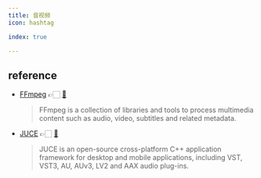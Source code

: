 ```yaml
---
title: 音视频
icon: hashtag

index: true

---
```


## reference

- [FFmpeg](https://ffmpeg.org/) 👉🏻 [🐙](https://github.com/FFmpeg/FFmpeg)
    > FFmpeg is a collection of libraries and tools to process multimedia content such as audio, video, subtitles and related metadata.
- [JUCE](https://juce.com/) 👉🏻 [🐙](https://github.com/juce-framework/JUCE)
    > JUCE is an open-source cross-platform C++ application framework for desktop and mobile applications, including VST, VST3, AU, AUv3, LV2 and AAX audio plug-ins.
    